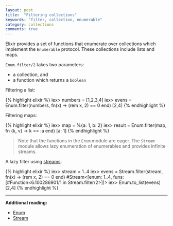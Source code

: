 ```yaml
---
layout: post
title:  "Filtering collections"
keywords: "filter, collection, enumerable"
category: collections
comments: true
---
```


Elixir provides a set of functions that enumerate over collections which implement the `Enumerable` protocol. These collections include lists and maps.

`Enum.filter/2` takes two parameters:

- a collection, and
- a function which returns a `boolean`

Filtering a list:

{% highlight elixir %}
iex> numbers = [1,2,3,4]
iex> evens = Enum.filter(numbers, fn(x) -> (rem x, 2) == 0 end)
[2,4]
{% endhighlight %}

Filtering maps:

{% highlight elixir %}
iex> map = %{a: 1, b: 2}
iex> result = Enum.filter(map, fn {k, v} -> k == :a  end)
[a: 1]
{% endhighlight %}


> Note that the functions in the `Enum` module are eager. The `Stream` module allows lazy enumeration of enumerables and provides infinite streams.

A lazy filter using [streams](http://elixir-lang.org/docs/stable/elixir/Stream.html):

{% highlight elixir %}
iex> stream = 1..4
iex> evens = Stream.filter(stream, fn(x) -> (rem x, 2) == 0 end)
#Stream<[enum: 1..4, funs: [#Function<6.100286901/1 in Stream.filter/2>]]>
iex> Enum.to_list(evens)
[2,4]
{% endhighlight %}

----

**Additional reading:**

- [Enum](http://elixir-lang.org/docs/stable/elixir/Enum.html)
- [Stream](http://elixir-lang.org/docs/stable/elixir/Stream.html)
